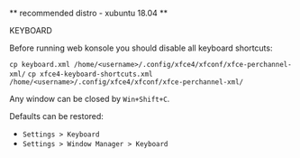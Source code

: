 ** recommended distro - xubuntu 18.04 **

KEYBOARD

Before running web konsole you should disable all keyboard shortcuts:

`cp keyboard.xml /home/<username>/.config/xfce4/xfconf/xfce-perchannel-xml/`
`cp xfce4-keyboard-shortcuts.xml /home/<username>/.config/xfce4/xfconf/xfce-perchannel-xml/`

Any window can be closed by `Win+Shift+C`.

Defaults can be restored: 
- `Settings > Keyboard` 
- `Settings > Window Manager > Keyboard`
